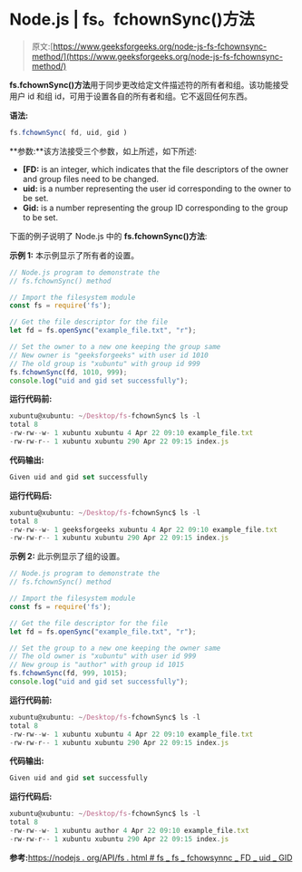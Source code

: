 # Node.js | fs。fchownSync()方法

> 原文:[https://www.geeksforgeeks.org/node-js-fs-fchownsync-method/](https://www.geeksforgeeks.org/node-js-fs-fchownsync-method/)

**fs.fchownSync()方法**用于同步更改给定文件描述符的所有者和组。该功能接受用户 id 和组 id，可用于设置各自的所有者和组。它不返回任何东西。

**语法:**

```js
fs.fchownSync( fd, uid, gid )
```

**参数:**该方法接受三个参数，如上所述，如下所述:

*   **[FD:** is an integer, which indicates that the file descriptors of the owner and group files need to be changed.
*   **uid:** is a number representing the user id corresponding to the owner to be set.
*   **Gid:** is a number representing the group ID corresponding to the group to be set.

下面的例子说明了 Node.js 中的 **fs.fchownSync()方法**:

**示例 1:** 本示例显示了所有者的设置。

```js
// Node.js program to demonstrate the
// fs.fchownSync() method

// Import the filesystem module
const fs = require('fs');

// Get the file descriptor for the file
let fd = fs.openSync("example_file.txt", "r");

// Set the owner to a new one keeping the group same
// New owner is "geeksforgeeks" with user id 1010
// The old group is "xubuntu" with group id 999
fs.fchownSync(fd, 1010, 999);
console.log("uid and gid set successfully");
```

**运行代码前:**

```js
xubuntu@xubuntu: ~/Desktop/fs-fchownSync$ ls -l
total 8
-rw-rw--w- 1 xubuntu xubuntu 4 Apr 22 09:10 example_file.txt
-rw-rw-r-- 1 xubuntu xubuntu 290 Apr 22 09:15 index.js

```

**代码输出:**

```js
Given uid and gid set successfully

```

**运行代码后:**

```js
xubuntu@xubuntu: ~/Desktop/fs-fchownSync$ ls -l
total 8
-rw-rw--w- 1 geeksforgeeks xubuntu 4 Apr 22 09:10 example_file.txt
-rw-rw-r-- 1 xubuntu xubuntu 290 Apr 22 09:15 index.js

```

**示例 2:** 此示例显示了组的设置。

```js
// Node.js program to demonstrate the
// fs.fchownSync() method

// Import the filesystem module
const fs = require('fs');

// Get the file descriptor for the file
let fd = fs.openSync("example_file.txt", "r");

// Set the group to a new one keeping the owner same
// The old owner is "xubuntu" with user id 999
// New group is "author" with group id 1015
fs.fchownSync(fd, 999, 1015);
console.log("uid and gid set successfully");
```

**运行代码前:**

```js
xubuntu@xubuntu: ~/Desktop/fs-fchownSync$ ls -l
total 8
-rw-rw--w- 1 xubuntu xubuntu 4 Apr 22 09:10 example_file.txt
-rw-rw-r-- 1 xubuntu xubuntu 290 Apr 22 09:15 index.js

```

**代码输出:**

```js
Given uid and gid set successfully

```

**运行代码后:**

```js
xubuntu@xubuntu: ~/Desktop/fs-fchownSync$ ls -l
total 8
-rw-rw--w- 1 xubuntu author 4 Apr 22 09:10 example_file.txt
-rw-rw-r-- 1 xubuntu xubuntu 290 Apr 22 09:15 index.js

```

**参考:**[https://nodejs . org/API/fs . html # fs _ fs _ fchowsynnc _ FD _ uid _ GID](https://nodejs.org/api/fs.html#fs_fs_fchownsync_fd_uid_gid)